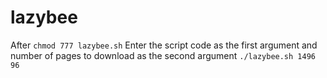# lazybee

After `chmod 777 lazybee.sh`
Enter the script code as the first argument and number of pages to download as the second argument
`./lazybee.sh 1496 96`
